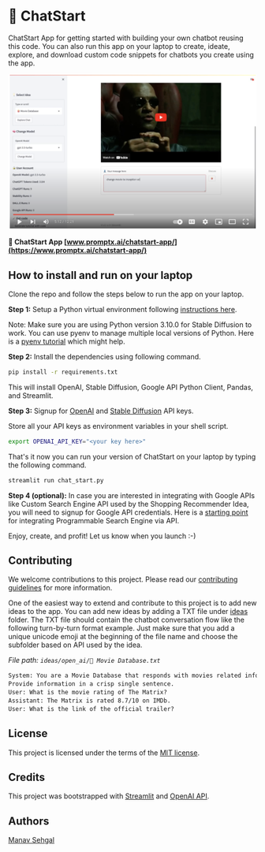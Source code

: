 # 💬 ChatStart

ChatStart App for getting started with building your own chatbot reusing this code. You can also run this app on your laptop to create, ideate, explore, and download custom code snippets for chatbots you create using the app.

[!['ChatStart Video Walkthorugh](video-thumb.png)](https://www.youtube.com/watch?v=kr1rX9wskG0)

**💬 ChatStart App [www.promptx.ai/chatstart-app/](https://www.promptx.ai/chatstart-app/)**

## How to install and run on your laptop

Clone the repo and follow the steps below to run the app on your laptop.

**Step 1:** Setup a Python virtual environment following [instructions here](https://www.promptx.ai/hugging-face/5-minutes-generative-ai-developer-setup/). 

Note: Make sure you are using Python version 3.10.0 for Stable Diffusion to work. You can use pyenv to manage multiple local versions of Python. Here is a [pyenv tutorial](https://realpython.com/intro-to-pyenv/) which might help.

**Step 2:** Install the dependencies using following command.

``` bash
pip install -r requirements.txt 
```

This will install OpenAI, Stable Diffusion, Google API Python Client, Pandas, and Streamlit.

**Step 3:** Signup for [OpenAI](https://platform.openai.com/signup) and [Stable Diffusion](https://platform.stability.ai/) API keys.

Store all your API keys as environment variables in your shell script.

``` bash
export OPENAI_API_KEY="<your key here>"
```

That's it now you can run your version of ChatStart on your laptop by typing the following command.

``` bash
streamlit run chat_start.py
```

**Step 4 (optional):** In case you are interested in integrating with Google APIs like Custom Search Engine API used by the Shopping Recommender Idea, you will need to signup for Google API credentials. Here is a [starting point](https://developers.google.com/custom-search) for integrating Programmable Search Engine via API.

Enjoy, create, and profit! Let us know when you launch :-)

## Contributing

We welcome contributions to this project. Please read our [contributing guidelines](CONTRIBUTING.md) for more information.

One of the easiest way to extend and contribute to this project is to add new ideas to the app. You can add new ideas by adding a TXT file under [ideas](https://github.com/promptxai/chatstart/tree/main/ideas) folder. The TXT file should contain the chatbot conversation flow like the following turn-by-turn format example. Just make sure that you add a unique unicode emoji at the beginning of the file name and choose the subfolder based on API used by the idea.

*File path: `ideas/open_ai/🍿 Movie Database.txt`*

``` txt
System: You are a Movie Database that responds with movies related information.
Provide information in a crisp single sentence.
User: What is the movie rating of The Matrix?
Assistant: The Matrix is rated 8.7/10 on IMDb.
User: What is the link of the official trailer?
```

## License

This project is licensed under the terms of the [MIT license](LICENSE).

## Credits

This project was bootstrapped with [Streamlit](https://www.streamlit.io/) and [OpenAI API](https://openai.com/).

## Authors

[Manav Sehgal](https://www.linkedin.com/in/manavsehgal/)